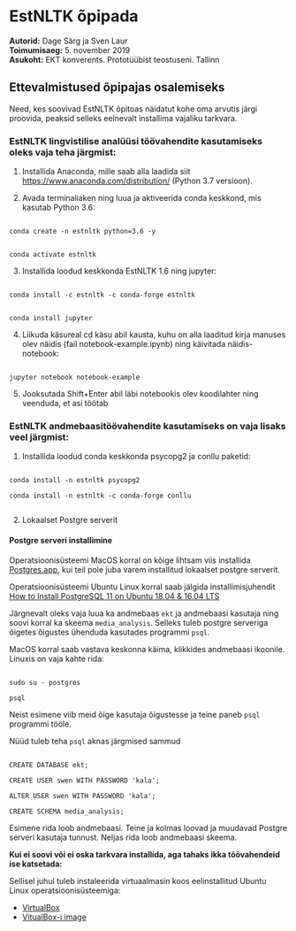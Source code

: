 # EstNLTK õpipada  

**Autorid:** Dage Särg ja Sven Laur <br> 
**Toimumisaeg:** 5. november 2019 <br>
**Asukoht:** EKT konverents. Prototüübist teostuseni. Tallinn

## Ettevalmistused õpipajas osalemiseks

Need, kes soovivad EstNLTK õpitoas näidatut kohe oma arvutis järgi proovida, peaksid selleks eelnevalt installima vajaliku tarkvara. 

### EstNLTK lingvistilise analüüsi töövahendite kasutamiseks oleks vaja teha järgmist:

1) Installida Anaconda, mille saab alla laadida siit https://www.anaconda.com/distribution/ (Python 3.7 versioon).

2) Avada terminaliaken ning luua ja aktiveerida conda keskkond, mis kasutab Python 3.6:

<code>
conda create -n estnltk python=3.6 -y
   
conda activate estnltk
</code>   

3) Installida loodud keskkonda EstNLTK 1.6 ning jupyter:

<code>
conda install -c estnltk -c conda-forge estnltk
   
conda install jupyter
</code>   

4) Liikuda käsureal cd käsu abil kausta, kuhu on alla laaditud kirja manuses olev näidis (fail notebook-example.ipynb) ning käivitada näidis-notebook:

<code>
jupyter notebook notebook-example
</code> 

5) Jooksutada Shift+Enter abil läbi notebookis olev koodilahter ning veenduda, et asi töötab


### EstNLTK andmebaasitöövahendite kasutamiseks on vaja lisaks veel järgmist:

1) Installida loodud conda keskkonda psycopg2 ja conllu paketid:

<code>
conda install -n estnltk psycopg2 <br>
conda install -n estnltk -c conda-forge conllu <br>
</code>

2) Lokaalset Postgre serverit  

#### Postgre serveri installimine

Operatsioonisüsteemi MacOS korral on kõige lihtsam viis installida [Postgres.app](https://postgresapp.com), kui teil pole juba varem installitud lokaalset postgre serverit. 

Operatsioonisüsteemi Ubuntu Linux korral saab jälgida installimisjuhendit [How to Install PostgreSQL 11 on Ubuntu 18.04 & 16.04 LTS](https://tecadmin.net/install-postgresql-server-on-ubuntu/) 

Järgnevalt oleks vaja luua ka andmebaas `ekt` ja andmebaasi kasutaja ning soovi korral ka skeema `media_analysis`. Selleks tuleb postgre serveriga õigetes õigustes ühenduda kasutades programmi `psql`.

MacOS korral saab vastava keskonna käima, klikkides andmebaasi ikoonile. Linuxis on vaja kahte rida:

<code>
sudo su - postgres <br>
psql
</code> 

Neist esimene viib meid õige kasutaja õigustesse ja teine paneb `psql` programmi tööle. 

Nüüd tuleb teha `psql` aknas järgmised sammud

<code>
CREATE DATABASE ekt;<br>
CREATE USER swen WITH PASSWORD 'kala'; <br>
ALTER USER swen WITH PASSWORD 'kala'; <br>
CREATE SCHEMA media_analysis;
</code>

Esimene rida loob andmebaasi. Teine ja kolmas loovad ja muudavad Postgre serveri kasutaja tunnust. Neljas rida loob andmebaasi skeema.


**Kui ei soovi või ei oska tarkvara installida, aga tahaks ikka töövahendeid ise katsetada:**

Sellisel juhul tuleb instaleerida virtuaalmasin koos eelinstallitud  Ubuntu Linux operatsioonisüsteemiga:

* [VirtualBox](https://www.virtualbox.org/wiki/Downloads)
* [VitualBox-i image](https://drive.google.com/open?id=1R8Cb2aIyMiD6KhvPyenR-yDYyyavxAnq)
   

